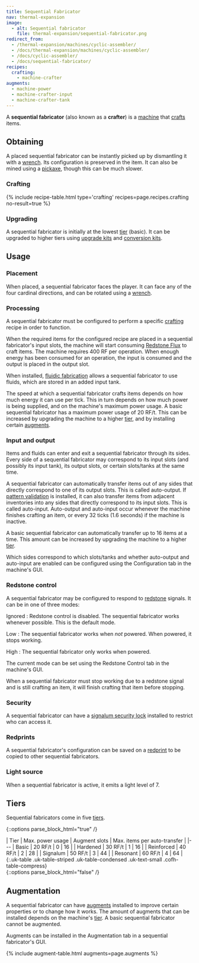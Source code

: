 ```yaml
---
title: Sequential Fabricator
nav: thermal-expansion
image:
  - alt: Sequential fabricator
    file: thermal-expansion/sequential-fabricator.png
redirect_from:
  - /thermal-expansion/machines/cyclic-assembler/
  - /docs/thermal-expansion/machines/cyclic-assembler/
  - /docs/cyclic-assembler/
  - /docs/sequential-fabricator/
recipes:
  crafting:
    - machine-crafter
augments:
  - machine-power
  - machine-crafter-input
  - machine-crafter-tank
---
```


A **sequential fabricator** (also known as a **crafter**) is a
[machine](/docs/thermal-expansion/machines/) that
[crafts](https://minecraft.gamepedia.com/Crafting) items.


Obtaining
---------

A placed sequential fabricator can be instantly picked up by dismantling it with
a [wrench](/docs/wrenches/). Its configuration is preserved in the item. It can
also be mined using a [pickaxe](https://minecraft.gamepedia.com/Pickaxe), though
this can be much slower.

### Crafting
{% include recipe-table.html type='crafting' recipes=page.recipes.crafting no-result=true %}

### Upgrading
A sequential fabricator is initially at the lowest [tier](#tiers) (basic). It
can be upgraded to higher tiers using [upgrade kits](/docs/thermal-foundation/upgrade-kits/) and
[conversion kits](/docs/thermal-foundation/conversion-kits/).


Usage
-----

### Placement
When placed, a sequential fabricator faces the player. It can face any of the
four cardinal directions, and can be rotated using a [wrench](/docs/wrenches/).

### Processing
A sequential fabricator must be configured to perform a specific
[crafting](https://minecraft.gamepedia.com/Crafting) recipe in order to
function.

When the required items for the configured recipe are placed in a sequential
fabricator's input slots, the machine will start consuming [Redstone
Flux](/docs/redstone-flux/) to craft items. The machine requires 400 RF per
operation. When enough energy has been consumed for an operation, the input is
consumed and the output is placed in the output slot.

When installed, [fluidic fabrication](/docs/thermal-expansion/augment-fluidic-fabrication/) allows
a sequential fabricator to use fluids, which are stored in an added input tank.

The speed at which a sequential fabricator crafts items depends on how much
energy it can use per tick. This in turn depends on how much power is being
supplied, and on the machine's maximum power usage. A basic sequential
fabricator has a maximum power usage of 20 RF/t. This can be increased by
upgrading the machine to a higher [tier](#tiers), and by installing certain
[augments](#augmentation).

### Input and output
Items and fluids can enter and exit a sequential fabricator through its sides.
Every side of a sequential fabricator may correspond to its input slots (and
possibly its input tank), its output slots, or certain slots/tanks at the same
time.

A sequential fabricator can automatically transfer items out of any sides that
directly correspond to one of its output slots. This is called auto-output. If
[pattern validation](/docs/thermal-expansion/augment-pattern-validation/) is installed, it can
also transfer items from adjacent inventories into any sides that directly
correspond to its input slots. This is called auto-input. Auto-output and
auto-input occur whenever the machine finishes crafting an item, or every 32
ticks (1.6 seconds) if the machine is inactive.

A basic sequential fabricator can automatically transfer up to 16 items at a
time. This amount can be increased by upgrading the machine to a higher
[tier](#tiers).

Which sides correspond to which slots/tanks and whether auto-output and
auto-input are enabled can be configured using the Configuration tab in the
machine's GUI.

### Redstone control
A sequential fabricator may be configured to respond to
[redstone](https://minecraft.gamepedia.com/Redstone) signals. It can be in one
of three modes:

Ignored
: Redstone control is disabled. The sequential fabricator works whenever
possible. This is the default mode.

Low
: The sequential fabricator works when *not* powered. When powered, it stops
working.

High
: The sequential fabricator only works when powered.

The current mode can be set using the Redstone Control tab in the machine's GUI.

When a sequential fabricator must stop working due to a redstone signal and is
still crafting an item, it will finish crafting that item before stopping.

### Security
A sequential fabricator can have a [signalum security
lock](/docs/thermal-foundation/signalum-security-lock/) installed to restrict who can access it.

### Redprints
A sequential fabricator's configuration can be saved on a
[redprint](/docs/thermal-foundation/redprint/) to be copied to other sequential fabricators.

### Light source
When a sequential fabricator is active, it emits a light level of 7.


Tiers
-----

Sequential fabricators come in five [tiers](/docs/thermal-foundation/tiers/).

{::options parse_block_html="true" /}
<div class="uk-overflow-container">
| Tier | Max. power usage | Augment slots | Max. items per auto-transfer |
|---
| Basic | 20 RF/t | 0 | 16 |
| Hardened | 30 RF/t | 1 | 16 |
| Reinforced | 40 RF/t | 2 | 28 |
| Signalum | 50 RF/t | 3 | 44 |
| Resonant | 60 RF/t | 4 | 64 |
{:.uk-table .uk-table-striped .uk-table-condensed .uk-text-small .cofh-table-compress}
</div>
{::options parse_block_html="false" /}


Augmentation
------------

A sequential fabricator can have [augments](/docs/thermal-expansion/augments/) installed to
improve certain properties or to change how it works. The amount of augments
that can be installed depends on the machine's [tier](#tiers). A basic
sequential fabricator cannot be augmented.

Augments can be installed in the Augmentation tab in a sequential fabricator's
GUI.

{% include augment-table.html augments=page.augments %}
